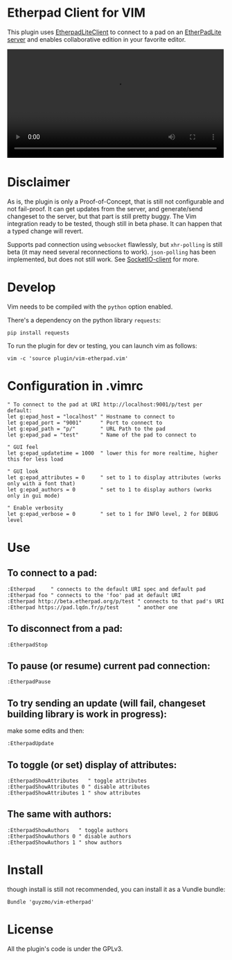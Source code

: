# Etherpad Client for VIM

This plugin uses [EtherpadLiteClient](https://github.com/guyzmo/PyEtherpadLite) to connect
to a pad on an [EtherPadLite server](https://github.com/ether/etherpad-lite) and enables collaborative edition in your favorite editor.

<video width="500" controls>
<source src="http://m0g.net/vim-etherpad-screencast.mp4" type="video/mp4">
<source src="http://m0g.net/vim-etherpad-screencast.ogv" type="video/ogg">
[![Demo](http://m0g.net/vim-etherpad-screencast.gif)<br />
Click me for a demo video of good quality](http://m0g.net/vim-etherpad/)
</video>

# Disclaimer

As is, the plugin is only a Proof-of-Concept, that is still not configurable and not fail-proof.
It can get updates from the server, and generate/send changeset to the server, but that part is still pretty buggy.
The Vim integration ready to be tested, though still in beta phase. It can happen that a typed change will revert.

Supports pad connection using `websocket` flawlessly, but `xhr-polling` is still beta (it may need several reconnections to work).
`json-polling` has been implemented, but does not still work. See [SocketIO-client](https://github.com/guyzmo/SocketIO-client) for more.

# Develop

Vim needs to be compiled with the `python` option enabled.

There's a dependency on the python library `requests`:

    pip install requests

To run the plugin for dev or testing, you can launch vim as follows:

    vim -c 'source plugin/vim-etherpad.vim'

# Configuration in .vimrc

    " To connect to the pad at URI http://localhost:9001/p/test per default:
    let g:epad_host = "localhost" " Hostname to connect to
    let g:epad_port = "9001"      " Port to connect to
    let g:epad_path = "p/"        " URL Path to the pad
    let g:epad_pad = "test"       " Name of the pad to connect to
    
    " GUI feel
    let g:epad_updatetime = 1000  " lower this for more realtime, higher this for less load

    " GUI look
    let g:epad_attributes = 0     " set to 1 to display attributes (works only with a font that)
    let g:epad_authors = 0        " set to 1 to display authors (works only in gui mode)

    " Enable verbosity
    let g:epad_verbose = 0        " set to 1 for INFO level, 2 for DEBUG level

# Use

## To connect to a pad:

    :Etherpad     " connects to the default URI spec and default pad
    :Etherpad foo " connects to the 'foo' pad at default URI
    :Etherpad http://beta.etherpad.org/p/test " connects to that pad's URI
    :Etherpad https://pad.lqdn.fr/p/test      " another one

## To disconnect from a pad:

    :EtherpadStop
    
## To pause (or resume) current pad connection:

    :EtherpadPause
    
## To try sending an update (will fail, changeset building library is work in progress):

make some edits and then:

    :EtherpadUpdate

## To toggle (or set) display of attributes:

    :EtherpadShowAttributes   " toggle attributes
    :EtherpadShowAttributes 0 " disable attributes
    :EtherpadShowAttributes 1 " show attributes

## The same with authors:

    :EtherpadShowAuthors   " toggle authors
    :EtherpadShowAuthors 0 " disable authors
    :EtherpadShowAuthors 1 " show authors

# Install

though install is still not recommended, you can install it as a Vundle bundle:

    Bundle 'guyzmo/vim-etherpad'

# License

All the plugin's code is under the GPLv3.

